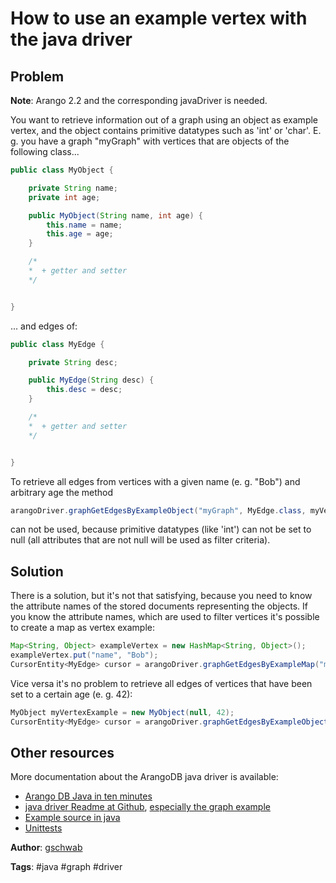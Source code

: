# How to use an example vertex with the java driver

## Problem

**Note**: Arango 2.2 and the corresponding javaDriver is needed.

You want to retrieve information out of a graph using an object<T> as example vertex, and the object contains primitive datatypes such as 'int' or 'char'. E. g. you have a graph "myGraph" with vertices that are objects of the following class...

``` java
public class MyObject {

    private String name;
    private int age;

    public MyObject(String name, int age) {
        this.name = name;
        this.age = age;
    }

    /*
    *  + getter and setter
    */


}
```

... and edges of:

``` java
public class MyEdge {

    private String desc;

    public MyEdge(String desc) {
        this.desc = desc;
    }

    /*
    *  + getter and setter
    */


}
```

To retrieve all edges from vertices with a given name (e. g. "Bob") and arbitrary age the method   
``` java
arangoDriver.graphGetEdgesByExampleObject("myGraph", MyEdge.class, myVertexExample)
```
can not be used, because primitive datatypes (like 'int') can not be set to null (all attributes that are not null will be used as filter criteria). 

## Solution
There is a solution, but it's not that satisfying, because you need to know the attribute names of the stored documents representing the objects. If you know the attribute names, which are used to filter vertices it's possible to create a map as vertex example:  


```java
Map<String, Object> exampleVertex = new HashMap<String, Object>();
exampleVertex.put("name", "Bob");
CursorEntity<MyEdge> cursor = arangoDriver.graphGetEdgesByExampleMap("myGraph", MyEdge.class, exampleVertex);
```

Vice versa it's no problem to retrieve all edges of vertices that have been set to a certain age (e. g. 42):

``` java
MyObject myVertexExample = new MyObject(null, 42);
CursorEntity<MyEdge> cursor = arangoDriver.graphGetEdgesByExampleObject("myGraph", MyEdge.class, myVertexExample)
```

## Other resources
More documentation about the ArangoDB java driver is available:
 - [Arango DB Java in ten minutes](https://www.arangodb.com/tutorial-java/)
 - [java driver Readme at Github](https://github.com/arangodb/arangodb-java-driver), [especially the graph example](https://github.com/arangodb/arangodb-java-driver/blob/master/src/test/java/com/arangodb/example/GraphQueryExample.java)
 - [Example source in java](https://github.com/arangodb/arangodb-java-driver/tree/master/src/test/java/com/arangodb/example)
 - [Unittests](https://github.com/arangodb/arangodb-java-driver/tree/master/src/test/java/com/arangodb)

**Author**: [gschwab](https://github.com/gschwab)


**Tags**: #java #graph #driver
